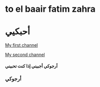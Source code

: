 <html>
  <head>
    <h1>to el baair fatim zahra</h1>
  </head>
  <body>
    <h1>أحبكيي</h1>
    <a href="https://www.youtube.com/@Adnane-wi1mj">
      <p>My first channel</p>
    </a>
    <a href="https://www.youtube.com/@adnanehaddad6127">
      <p>My second channel</p>
    </a>
    <h4>أرجوكي أجبيني إذا كنت تحبيني</h4>
    <h3>أرجوكي</h3>
  </body>
</html>
